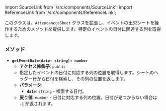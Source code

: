 import SourceLink from '/src/components/SourceLink';
import ReferenceLink from '/src/components/ReferenceLink';

<SourceLink href="/docs/attendance-management-system/source/class/EventAttendanceSheet"/>
<ReferenceLink href="/docs/attendance-management-system/reference/class/EventAttendanceSheet"/>

このクラスは、`AttendancceSheet` クラスを拡張し、イベントの出欠シートを操作するためのメソッドを提供します。特定のイベントの日付に関連する列を取得します。

### メソッド

- **`getEventDate(date: string): number`**
  - **アクセス修飾子**: `public`
  - 指定したイベントの日付に対応する列の位置を取得します。シートのヘッダー行から日付を検索し、その列の位置を返します。
  - **パラメータ**:
    - **`date`**: `string` - 検索する日付。
  - **戻り値**: `number` - 日付に対応する列の位置。日付が見つからない場合は `-1` が返されます。
